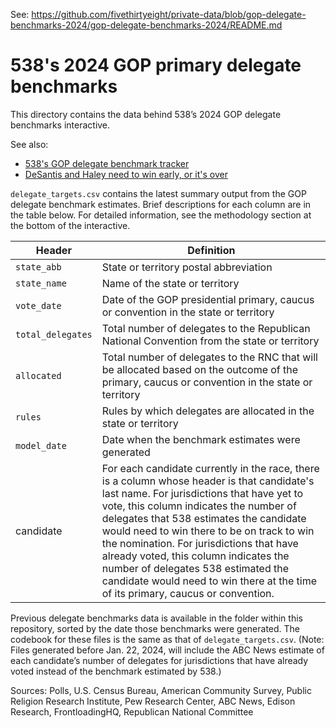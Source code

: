 See: https://github.com/fivethirtyeight/private-data/blob/gop-delegate-benchmarks-2024/gop-delegate-benchmarks-2024/README.md





# 538's 2024 GOP primary delegate benchmarks

This directory contains the data behind 538’s 2024 GOP delegate benchmarks interactive.

See also:

* [538's GOP delegate benchmark tracker](https://projects.fivethirtyeight.com/2024-republican-delegate-benchmarks/)
* [DeSantis and Haley need to win early, or it's over](https://abcnews.go.com/538/desantis-haley-win-early/story?id=106254579)

`delegate_targets.csv` contains the latest summary output from the GOP delegate benchmark estimates. Brief descriptions for each column are in the table below. For detailed information, see the methodology section at the bottom of the interactive. 

Header | Definition
---|---------
`state_abb` | State or territory postal abbreviation
`state_name` | Name of the state or territory
`vote_date` | Date of the GOP presidential primary, caucus or convention in the state or territory
`total_delegates` | Total number of delegates to the Republican National Convention from the state or territory
`allocated` | Total number of delegates to the RNC that will be allocated based on the outcome of the primary, caucus or convention in the state or territory
`rules` | Rules by which delegates are allocated in the state or territory
`model_date` | Date when the benchmark estimates were generated
candidate | For each candidate currently in the race, there is a column whose header is that candidate's last name. For jurisdictions that have yet to vote, this column indicates the number of delegates that 538 estimates the candidate would need to win there to be on track to win the nomination. For jurisdictions that have already voted, this column indicates the number of delegates 538 estimated the candidate would need to win there at the time of its primary, caucus or convention.

Previous delegate benchmarks data is available in the folder within this repository, sorted by the date those benchmarks were generated. The codebook for these files is the same as that of `delegate_targets.csv`. (Note: Files generated before Jan. 22, 2024, will include the ABC News estimate of each candidate’s number of delegates for jurisdictions that have already voted instead of the benchmark estimated by 538.)  

Sources: Polls, U.S. Census Bureau, American Community Survey, Public Religion Research Institute, Pew Research Center, ABC News, Edison Research, FrontloadingHQ, Republican National Committee

